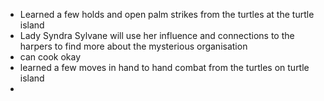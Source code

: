 - Learned a few holds and open palm strikes from the turtles at the turtle island
- Lady Syndra Sylvane will use her influence and connections to the harpers to find more about the mysterious organisation
- can cook okay
- learned a few moves in hand to hand combat from the turtles on turtle island
- 